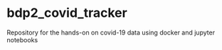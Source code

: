 # bdp2_covid_tracker
Repository for the hands-on on covid-19 data using docker and jupyter notebooks
